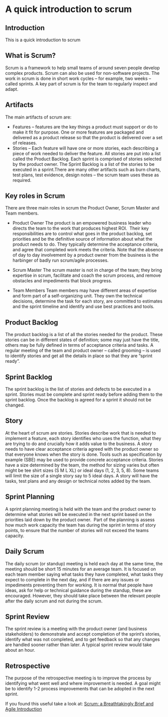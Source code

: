 
# A quick introduction to scrum
## Introduction
This is a quick introduction to scrum 

## What is Scrum?
Scrum is a framework to help small teams of around seven people develop complex products. Scrum can also be used for non-software projects. The work in scrum is done in short work cycles – for example, two weeks – called sprints. A key part of scrum is for the team to regularly inspect and adapt.
## Artifacts
The main artifacts of scrum are:
* Features – features are the key things a product must support or do to make it fit for purpose. One or more features are packaged and delivered as a product release so that the product is delivered over a set of releases.
* Stories – Each feature will have one or more stories, each describing a piece of work needed to deliver the feature. All stories are put into a list called the Product Backlog. Each sprint is comprised of stories selected by the product owner. The Sprint Backlog is a list of the stories to be executed in a sprint.There are many other artifacts such as burn charts, test plans, test evidence, design notes – the scrum team uses these as required.

## Key roles in Scrum
There are three main roles in scrum the Product Owner, Scrum Master and Team members.
* Product Owner
The product is an empowered business leader who directs the team to the work that produces highest ROI.  Their key responsibilities are to control what goes in the product backlog, set priorities and be the definitive source of information about what the product needs to do. They typically determine the acceptance criteria, and agree that completed work meets the criteria. Note that the absence of day to day involvement by a product owner from the business is the harbinger of badly run scrum/agile processes.

* Scrum Master
The scrum master is not in charge of the team; they bring expertise in scrum, facilitate and coach the scrum process, and remove obstacles and impediments that block progress.

* Team Members
Team members may have different areas of expertise and form part of a self-organizing unit. They own the technical decisions, determine the task for each story, are committed to estimates and the sprint timeline and identify and use best practices and tools.

## Product Backlog
The product backlog is a list of all the stories needed for the product. These stories can be in different states of definition; some may just have the title, others may be fully defined in terms of acceptance criteria and tasks. A regular meeting of the team and product owner – called grooming – is used to identify stories and get all the details in place so that they are “sprint ready”.

## Sprint Backlog
The sprint backlog is the list of stories and defects to be executed in a sprint. Stories must be complete and sprint ready before adding them to the sprint backlog. Once the backlog is agreed for a sprint it should not be changed.

## Story
At the heart of scrum are stories. Stories describe work that is needed to implement a feature, each story identifies who uses the function, what they are trying to do and crucially how it adds value to the business. A story needs to have clear acceptance criteria agreed with the product owner so that everyone knows when the story is done. Tools such as specification by example (SBE) may be used to provide concrete acceptance criteria. Stories have a size determined by the team, the method for sizing varies but often might be tee shirt sizes (S M L XL) or ideal days (1, 2, 3, 5, 8). Some teams will limit the size of a single story say to 5 ideal days. A story will have the tasks, test plans and any design or technical notes added by the team.

## Sprint Planning
A sprint planning meeting is held with the team and the product owner to determine what stories will be executed in the next sprint based on the priorities laid down by the product owner.  Part of the planning is assess how much work capacity the team has during the sprint in terms of story points, to ensure that the number of stories will not exceed the teams capacity.

## Daily Scrum
The daily scrum (or standup) meeting is held each day at the same time, the meeting should be short 15 minutes for an average team. It is focused on each team member saying what tasks they have completed, what tasks they expect to complete in the next day, and if there are any issues or impediments preventing them for working.
It is normal that people have ideas, ask for help or technical guidance during the standup, these are encouraged. However, they should take place between the relevant people after the daily scrum and not during the scrum.

## Sprint Review
The sprint review is a meeting with the product owner (and business stakeholders) to demonstrate and accept completion of the sprint’s stories, identify what was not completed, and to get feedback so that any changes are handled sooner rather than later. A typical sprint review would take about an hour.

## Retrospective 
The purpose of the retrospective meeting is to improve the process by identifying what went well and where improvement is needed. A goal might be to identify 1-2 process improvements that can be adopted in the next sprint.

If you found this useful take a look at: [Scrum: a Breathtakingly Brief and Agile Introduction](https://www.amazon.com/dp/B007P5N8D4/ref=dp-kindle-redirect?_encoding=UTF8&btkr=1)
